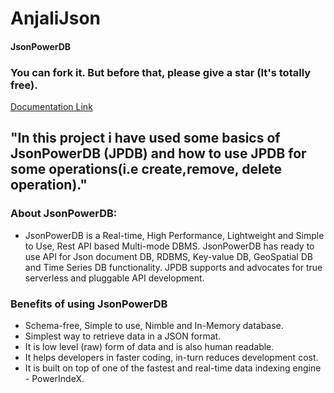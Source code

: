# AnjaliJson
#### JsonPowerDB 
### You can fork it. But before that, please give a star (It's totally free).

[Documentation Link](http://login2explore.com/jpdb/docs.html)

## "In this project i have used some basics of JsonPowerDB (JPDB) and how to use JPDB for some operations(i.e create,remove, delete operation)." 
### About JsonPowerDB:

- JsonPowerDB is a Real-time, High Performance, Lightweight and Simple to Use, Rest API based Multi-mode DBMS. JsonPowerDB has ready to use API for Json document DB, RDBMS, Key-value DB, GeoSpatial DB and Time Series DB functionality. JPDB supports and advocates for true serverless and pluggable API development.

### Benefits of using JsonPowerDB

- Schema-free, Simple to use, Nimble and In-Memory database.
- Simplest way to retrieve data in a JSON format.
- It is low level (raw) form of data and is also human readable.
- It helps developers in faster coding, in-turn reduces development cost.
- It is built on top of one of the fastest and real-time data indexing engine - PowerIndeX.

